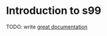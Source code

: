 # Introduction to s99

TODO: write [great documentation](http://jacobian.org/writing/what-to-write/)
